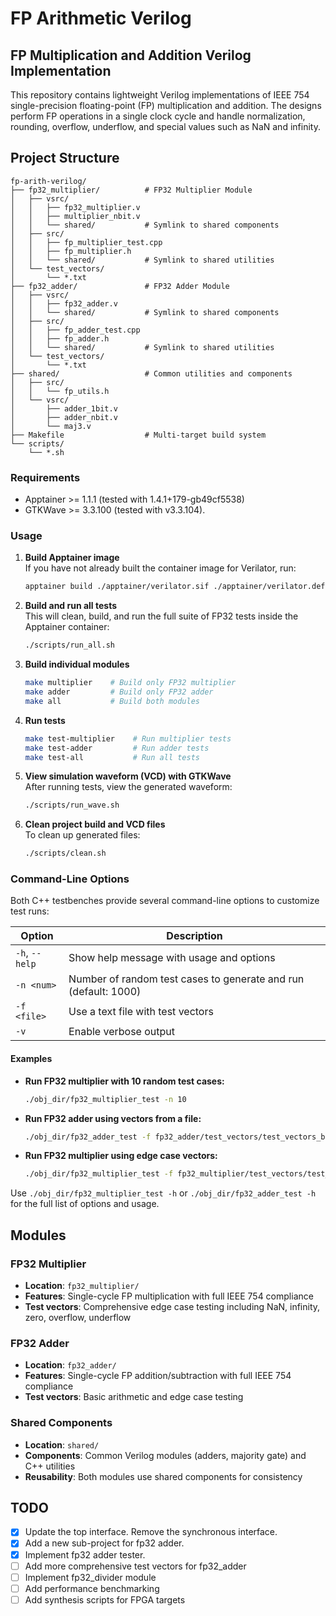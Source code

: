 # FP Arithmetic Verilog
## FP Multiplication and Addition Verilog Implementation

This repository contains lightweight Verilog implementations of IEEE 754 single-precision floating-point (FP) multiplication and addition. The designs perform FP operations in a single clock cycle and handle normalization, rounding, overflow, underflow, and special values such as NaN and infinity.

## Project Structure

```
fp-arith-verilog/
├── fp32_multiplier/          # FP32 Multiplier Module
│   ├── vsrc/
│   │   ├── fp32_multiplier.v
│   │   ├── multiplier_nbit.v
│   │   └── shared/           # Symlink to shared components
│   ├── src/
│   │   ├── fp_multiplier_test.cpp
│   │   ├── fp_multiplier.h
│   │   └── shared/           # Symlink to shared utilities
│   └── test_vectors/
│       └── *.txt
├── fp32_adder/               # FP32 Adder Module
│   ├── vsrc/
│   │   ├── fp32_adder.v
│   │   └── shared/           # Symlink to shared components
│   ├── src/
│   │   ├── fp_adder_test.cpp
│   │   ├── fp_adder.h
│   │   └── shared/           # Symlink to shared utilities
│   └── test_vectors/
│       └── *.txt
├── shared/                   # Common utilities and components
│   ├── src/
│   │   └── fp_utils.h
│   └── vsrc/
│       ├── adder_1bit.v
│       ├── adder_nbit.v
│       └── maj3.v
├── Makefile                  # Multi-target build system
└── scripts/
    └── *.sh
```

### Requirements
- Apptainer >= 1.1.1 (tested with 1.4.1+179-gb49cf5538)
- GTKWave >= 3.3.100 (tested with v3.3.104). 

### Usage

1. **Build Apptainer image**  
   If you have not already built the container image for Verilator, run:
   ```bash
   apptainer build ./apptainer/verilator.sif ./apptainer/verilator.def
   ```

2. **Build and run all tests**  
   This will clean, build, and run the full suite of FP32 tests inside the Apptainer container:
   ```bash
   ./scripts/run_all.sh
   ```

3. **Build individual modules**
   ```bash
   make multiplier    # Build only FP32 multiplier
   make adder         # Build only FP32 adder
   make all           # Build both modules
   ```

4. **Run tests**
   ```bash
   make test-multiplier    # Run multiplier tests
   make test-adder         # Run adder tests
   make test-all           # Run all tests
   ```

5. **View simulation waveform (VCD) with GTKWave**  
   After running tests, view the generated waveform:
   ```bash
   ./scripts/run_wave.sh
   ```

6. **Clean project build and VCD files**  
   To clean up generated files:
   ```bash
   ./scripts/clean.sh
   ```

### Command-Line Options

Both C++ testbenches provide several command-line options to customize test runs:

| Option           | Description                                                        |
|------------------|--------------------------------------------------------------------|
| `-h`, `--help`   | Show help message with usage and options                           |
| `-n <num>`       | Number of random test cases to generate and run (default: 1000)    |
| `-f <file>`      | Use a text file with test vectors                                 |
| `-v`             | Enable verbose output                                              |

#### Examples

- **Run FP32 multiplier with 10 random test cases:**
  ```bash
  ./obj_dir/fp32_multiplier_test -n 10
  ```

- **Run FP32 adder using vectors from a file:**
  ```bash
  ./obj_dir/fp32_adder_test -f fp32_adder/test_vectors/test_vectors_basic.txt
  ```

- **Run FP32 multiplier using edge case vectors:**
  ```bash
  ./obj_dir/fp32_multiplier_test -f fp32_multiplier/test_vectors/test_vectors_all.txt
  ```

Use `./obj_dir/fp32_multiplier_test -h` or `./obj_dir/fp32_adder_test -h` for the full list of options and usage.

## Modules

### FP32 Multiplier
- **Location**: `fp32_multiplier/`
- **Features**: Single-cycle FP multiplication with full IEEE 754 compliance
- **Test vectors**: Comprehensive edge case testing including NaN, infinity, zero, overflow, underflow

### FP32 Adder
- **Location**: `fp32_adder/`
- **Features**: Single-cycle FP addition/subtraction with full IEEE 754 compliance
- **Test vectors**: Basic arithmetic and edge case testing

### Shared Components
- **Location**: `shared/`
- **Components**: Common Verilog modules (adders, majority gate) and C++ utilities
- **Reusability**: Both modules use shared components for consistency

## TODO 
- [x] Update the top interface. Remove the synchronous interface. 
- [x] Add a new sub-project for fp32 adder.
- [x] Implement fp32 adder tester.
- [ ] Add more comprehensive test vectors for fp32_adder
- [ ] Implement fp32_divider module
- [ ] Add performance benchmarking
- [ ] Add synthesis scripts for FPGA targets